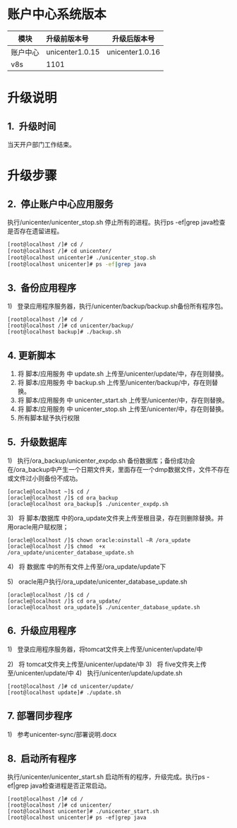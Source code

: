 # 账户中心系统版本

| 模块 | 升级前版本号 | 升级后版本号 |
| ------ | :----- | ------ |
| 账户中心 | unicenter1.0.15 | unicenter1.0.16|
| v8s | 1101 | |

# 升级说明

## 1.  升级时间

当天开户部门工作结束。

# 升级步骤

## 2.  停止账户中心应用服务

执行/unicenter/unicenter_stop.sh 停止所有的进程。执行ps -ef|grep java检查是否存在遗留进程。
```bash
[root@localhost /]# cd /
[root@localhost /]# cd unicenter/
[root@localhost unicenter]# ./unicenter_stop.sh
[root@localhost unicenter]# ps -ef|grep java
```

## 3.  备份应用程序

1)   登录应用程序服务器，执行/unicenter/backup/backup.sh备份所有程序包。
```shell
[root@localhost /]# cd /
[root@localhost /]# cd unicenter/backup/
[root@localhost backup]# ./backup.sh
```
## 4.  更新脚本

1. 将 脚本/应用服务 中 update.sh 上传至/unicenter/update/中，存在则替换。
2. 将 脚本/应用服务 中 backup.sh 上传至/unicenter/backup/中，存在则替换。
3. 将 脚本/应用服务 中 unicenter_start.sh 上传至/unicenter/中，存在则替换。
4. 将 脚本/应用服务 中 unicenter_stop.sh 上传至/unicenter/中，存在则替换。
5. 所有脚本赋予执行权限

## 5.  升级数据库

1)   执行/ora_backup/unicenter_expdp.sh 备份数据库；备份成功会在/ora_backup中产生一个日期文件夹，里面存在一个dmp数据文件，文件不存在或文件过小则备份不成功。

```shell
[oracle@localhost ~]$ cd /
[oracle@localhost /]$ cd ora_backup
[oracle@localhost ora_backup]$ ./unicenter_expdp.sh
```
3)   将 脚本/数据库 中的ora_update文件夹上传至根目录，存在则删除替换。并用oracle用户赋权限；
```shell
[oracle@localhost /]$ chown oracle:oinstall –R /ora_update
[oracle@localhost /]$ chmod  +x  /ora_update/unicenter_database_update.sh
```
4)   将 数据库 中的所有文件上传至/ora_update/update下

5)   oracle用户执行/ora_update/unicenter_database_update.sh
```shell
[oracle@localhost /]$ cd /
[oracle@localhost /]$ cd ora_update/
[oracle@localhost ora_update]$ ./unicenter_database_update.sh
```
## 6.  升级应用程序

1)   登录应用程序服务器，将tomcat文件夹上传至/unicenter/update/中

2)   将 tomcat文件夹上传至/unicenter/update/中
3)   将 five文件夹上传至/unicenter/update/中
4)   执行/unicenter/update/update.sh
```shell
[root@localhost /]# cd unicenter/update/
[root@localhost update]# ./update.sh
```

## 7.  部署同步程序

1)   参考unicenter-sync/部署说明.docx


## 8.  启动所有程序

执行/unicenter/unicenter_start.sh 启动所有的程序，升级完成。执行ps -ef|grep java检查进程是否正常启动。
```shell
[root@localhost /]# cd /
[root@localhost /]# cd unicenter/
[root@localhost unicenter]# ./unicenter_start.sh
[root@localhost unicenter]# ps -ef|grep java
```
